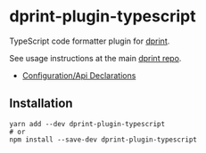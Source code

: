 # dprint-plugin-typescript

TypeScript code formatter plugin for [dprint](https://github.com/dprint/dprint).

See usage instructions at the main [dprint repo](https://github.com/dprint/dprint).

* [Configuration/Api Declarations](lib/dprint-plugin-typescript.d.ts)

## Installation

```
yarn add --dev dprint-plugin-typescript
# or
npm install --save-dev dprint-plugin-typescript
```
